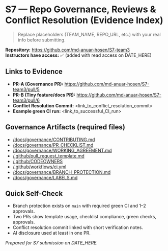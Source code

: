 # S7 — Repo Governance, Reviews & Conflict Resolution (Evidence Index)

> Replace placeholders (TEAM_NAME, REPO_URL, etc.) with your real info before submitting.

**Repository:**  https://github.com/md-anuar-hosen/S7-team3  
**Instructors have access:** ✅ (added with read access on DATE_HERE)

## Links to Evidence
- **PR-A (Governance PR):**  https://github.com/md-anuar-hosen/S7-team3/pull/5  
- **PR-B (Tiny feature/docs PR):**  https://github.com/md-anuar-hosen/S7-team3/pull/6
- **Conflict Resolution Commit:** <link_to_conflict_resolution_commit>
- **Example green CI run:** <link_to_successful_CI_run>

## Governance Artifacts (required files)
- [/docs/governance/CONTRIBUTING.md](../docs/governance/CONTRIBUTING.md)
- [/docs/governance/PR_CHECKLIST.md](../docs/governance/PR_CHECKLIST.md)
- [/docs/governance/WORKING_AGREEMENT.md](../docs/governance/WORKING_AGREEMENT.md)
- [/.github/pull_request_template.md](../.github/pull_request_template.md)
- [/.github/CODEOWNERS](../.github/CODEOWNERS)
- [/.github/workflows/ci.yml](../.github/workflows/ci.yml)
- [/docs/governance/BRANCH_PROTECTION.md](../docs/governance/BRANCH_PROTECTION.md)
- [/docs/governance/LABELS.md](../docs/governance/LABELS.md)

## Quick Self‑Check
- Branch protection exists on `main` with required green CI and 1–2 approvals.
- Two PRs show template usage, checklist compliance, green checks, approvals.
- Conflict resolution commit linked with short verification notes.
- AI disclosure used at least in one PR.

_Prepared for S7 submission on DATE_HERE._
